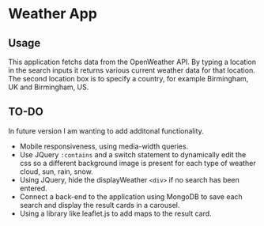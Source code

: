 # Weather App

## Usage 
This application fetchs data from the OpenWeather API.
By typing a location in the search inputs it returns various current weather data for that location. 
The second location box is to specify a country, for example Birmingham, UK and Birmingham, US.

## TO-DO

In future version I am wanting to add additonal functionality. 

- Mobile responsiveness, using media-width queries.
- Use JQuery ``` :contains ``` and a switch statement to dynamically edit the css so a different background image is present for each type of weather cloud, sun, rain, snow.
- Using JQuery, hide the displayWeather ``` <div> ``` if no search has been entered. 
- Connect a back-end to the application using MongoDB to save each search and display the result cards in a carousel.
- Using a library like leaflet.js to add maps to the result card.
  
  
